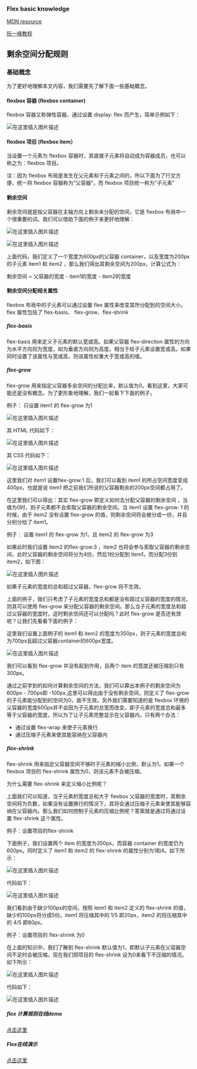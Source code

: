 ### Flex basic knowledge

[MDN resource](https://developer.mozilla.org/en-US/docs/Web/CSS/flex)

[阮一峰教程](http://www.ruanyifeng.com/blog/2015/07/flex-grammar.html)

## 剩余空间分配规则

### 基础概念

为了更好地理解本文内容，我们需要先了解下面一些基础概念。


#### flexbox 容器 (flexbox container)

flexbox 容器又称弹性容器，通过设置 display: flex 而产生，简单示例如下：

![在这里插入图片描述](https://img-blog.csdnimg.cn/20210101160208741.png?x-oss-process=image/watermark,type_ZmFuZ3poZW5naGVpdGk,shadow_10,text_aHR0cHM6Ly9ibG9nLmNzZG4ubmV0L0FidWR1bGFfXw==,size_16,color_FFFFFF,t_70)

#### flexbox 项目 (flexbox item）

当设置一个元素为 flexbox 容器时，其直接子元素将自动成为容器成员，也可以称之为：flexbox 项目。

注：因为 flexbox 布局是发生在父元素和子元素之间的，所以下面为了行文方便，统一将 flexbox 容器称为“父容器”，而 flexbox 项目统一称为“子元素”

#### 剩余空间

剩余空间就是指父容器在主轴方向上剩余未分配的空间，它是 flexbox 布局中一个很重要的词。我们可以借助下面的例子来更好地理解：

​​​​​​![在这里插入图片描述](https://img-blog.csdnimg.cn/20210101160340304.png?x-oss-process=image/watermark,type_ZmFuZ3poZW5naGVpdGk,shadow_10,text_aHR0cHM6Ly9ibG9nLmNzZG4ubmV0L0FidWR1bGFfXw==,size_16,color_FFFFFF,t_70)

![在这里插入图片描述](https://img-blog.csdnimg.cn/20210101160406845.png?x-oss-process=image/watermark,type_ZmFuZ3poZW5naGVpdGk,shadow_10,text_aHR0cHM6Ly9ibG9nLmNzZG4ubmV0L0FidWR1bGFfXw==,size_16,color_FFFFFF,t_70)

上面代码，我们定义了一个宽度为600px的父容器 container，以及宽度为200px的子元素 item1 和 item2 ，那么我们得出其剩余空间为200px，计算公式为：

剩余空间 = 父容器的宽度 - item1的宽度 - item2的宽度


#### 剩余空间分配相关属性

flexbox 布局中的子元素可以通过设置 flex 属性来改变其所分配到的空间大小。flex 属性包括了 flex-basis、 flex-grow、flex-shrink

##### flex-basis

flex-basis 用来定义子元素的默认宽或高。如果父容器 flex-direction 属性的方向为水平方向则为宽度，如为垂直方向则为高度。相当于给子元素设置宽或高。如果同时设置了该属性与宽或高，则该属性权重大于宽或高的值。

##### flex-grow

flex-grow 用来指定父容器多余空间的分配比率，默认值为0。看到这里，大家可能还是没有概念。为了更形象地理解，我们一起看下下面的例子。

例子： 只设置 item1 的 flex-grow 为1

![在这里插入图片描述](https://img-blog.csdnimg.cn/20210101160544271.png?x-oss-process=image/watermark,type_ZmFuZ3poZW5naGVpdGk,shadow_10,text_aHR0cHM6Ly9ibG9nLmNzZG4ubmV0L0FidWR1bGFfXw==,size_16,color_FFFFFF,t_70)

其 HTML 代码如下：

![在这里插入图片描述](https://img-blog.csdnimg.cn/20210101160620961.png?x-oss-process=image/watermark,type_ZmFuZ3poZW5naGVpdGk,shadow_10,text_aHR0cHM6Ly9ibG9nLmNzZG4ubmV0L0FidWR1bGFfXw==,size_16,color_FFFFFF,t_70)


其 CSS 代码如下：

![在这里插入图片描述](https://img-blog.csdnimg.cn/20210101160659169.png?x-oss-process=image/watermark,type_ZmFuZ3poZW5naGVpdGk,shadow_10,text_aHR0cHM6Ly9ibG9nLmNzZG4ubmV0L0FidWR1bGFfXw==,size_16,color_FFFFFF,t_70)

这里我们对 item1 设置flex-grow:1 后，我们可以看到 item1 的所占空间宽度变成400px，也就是说 item1 把之前我们所说的父容器剩余的200px空间都占用了。

在这里我们可以得出：其实 flex-grow 即定义如何去分配父容器的剩余空间 ，当值为0时，则子元素都不会索取父容器的剩余空间。当 item1 设置 flex-grow: 1 的时候，由于 item2 没有设置 flex-grow 的值，则剩余空间将会被分成一份，并且分别分给了 item1。

例子： 设置 item1 的 flex-grow 为1，且 item2 的 flex-grow 为3

如果此时我们设置 item2 的flex-grow:3 ，item2 也将会参与索取父容器的剩余空间，此时父容器的剩余空间将分为4份，然后1份分配到 item1，而分配3份到 item2，如下图：


![在这里插入图片描述](https://img-blog.csdnimg.cn/20210101160735321.png?x-oss-process=image/watermark,type_ZmFuZ3poZW5naGVpdGk,shadow_10,text_aHR0cHM6Ly9ibG9nLmNzZG4ubmV0L0FidWR1bGFfXw==,size_16,color_FFFFFF,t_70)


如果子元素的宽度的总和超过父容器，flex-grow 将不生效。

上面的例子，我们只考虑了子元素的宽度总和都是没有超过父容器的宽度的情况，则其可以使用 flex-grow 来分配父容器的剩余空间。那么当子元素的宽度总和超过父容器的宽度时，这时剩余空间还可以分配吗？此时 flex-grow 是否还有效呢？让我们先看看下面的例子：

这里我们设置上面例子的 item1 和 item2 的宽度为350px，则子元素的宽度总和为700px且超过父容器container的600px宽度。


![在这里插入图片描述](https://img-blog.csdnimg.cn/20210101160803455.png?x-oss-process=image/watermark,type_ZmFuZ3poZW5naGVpdGk,shadow_10,text_aHR0cHM6Ly9ibG9nLmNzZG4ubmV0L0FidWR1bGFfXw==,size_16,color_FFFFFF,t_70)


我们可以看到 flex-grow 并没有起到作用，且两个 item 的宽度还被压缩到只有300px。

通过之前学到的如何计算剩余空间的方法，我们可以算出本例子的剩余空间为600px - 700px即 -100px,这里可以得出由于没有剩余空间，则定义了 flex-grow 的子元素能分配到的空间为0，故不生效。另外我们需要知道的是 flexbox 环境的父容器的宽度600px并不会因为子元素的总宽而改变，即子元素的宽度总和最多等于父容器的宽度，所以为了让子元素完整显示在父容器内，只有两个办法：


- 通过设置 flex-wrap 来使子元素换行
- 通过压缩子元素来使其能容纳在父容器内

##### flex-shrink

flex-shrink 用来指定父容器空间不够时子元素的缩小比例，默认为1。如果一个 flexbox 项目的 flex-shrink 属性为0，则该元素不会被压缩。

为什么需要 flex-shrink 来定义缩小比例呢？

上面我们可以知道，当子元素的宽度总和大于 flexbox 父容器的宽度时，其剩余空间将为负数，如果没有设置换行的情况下，其将会通过压缩子元素来使其能够容纳在父容器内。那么我们如何控制子元素的压缩比例呢？答案就是通过将通过设置 flex-shrink 这个属性。

例子：设置项目的flex-shrink

下面例子，我们设置两个 item 的宽度为350px，而容器 container 的宽度仍为600px。同时定义了 item1 和 item2 的 flex-shrink 的属性分别为1和4。如下所示：

![在这里插入图片描述](https://img-blog.csdnimg.cn/20210101160922148.png?x-oss-process=image/watermark,type_ZmFuZ3poZW5naGVpdGk,shadow_10,text_aHR0cHM6Ly9ibG9nLmNzZG4ubmV0L0FidWR1bGFfXw==,size_16,color_FFFFFF,t_70)


代码如下：

![在这里插入图片描述](https://img-blog.csdnimg.cn/2021010116094519.png?x-oss-process=image/watermark,type_ZmFuZ3poZW5naGVpdGk,shadow_10,text_aHR0cHM6Ly9ibG9nLmNzZG4ubmV0L0FidWR1bGFfXw==,size_16,color_FFFFFF,t_70)


我们看到由于缺少100px的空间，按照 item1 和 item2 定义的 flex-shrink 的值，缺少的100px将分成5份。item1 将压缩其中的 1/5 即20px，item2 的将压缩其中的 4/5 即80px。

例子：设置项目的 flex-shrink 为0

在上面的知识中，我们了解到 flex-shrink 默认值为1，即默认子元素在父容器空间不足时会被压缩。现在我们把项目的 flex-shrink 设为0来看下不压缩的情况。如下所示：

![在这里插入图片描述](https://img-blog.csdnimg.cn/20210101161015505.png?x-oss-process=image/watermark,type_ZmFuZ3poZW5naGVpdGk,shadow_10,text_aHR0cHM6Ly9ibG9nLmNzZG4ubmV0L0FidWR1bGFfXw==,size_16,color_FFFFFF,t_70)


代码如下：

![在这里插入图片描述](https://img-blog.csdnimg.cn/2021010116104582.png?x-oss-process=image/watermark,type_ZmFuZ3poZW5naGVpdGk,shadow_10,text_aHR0cHM6Ly9ibG9nLmNzZG4ubmV0L0FidWR1bGFfXw==,size_16,color_FFFFFF,t_70)



##### flex 计算规则在线demo

[点击这里](https://coding.imweb.io/demo/p3/flexbox-sizerule.html)


##### Flex在线演示

[点击这里](https://demos.scotch.io/visual-guide-to-css3-flexbox-flexbox-playground/demos/)

